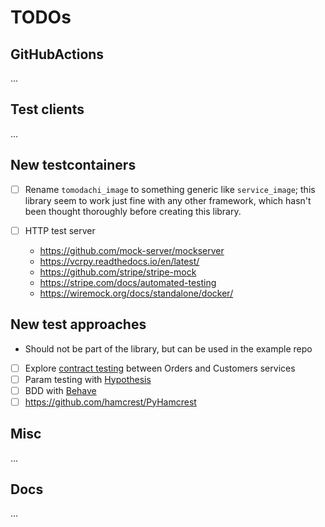# TODOs

## GitHubActions

...

## Test clients

...

## New testcontainers

- [ ] Rename `tomodachi_image` to something generic like `service_image`;
      this library seem to work just fine with any other framework,
      which hasn't been thought thoroughly before creating this library.

- [ ] HTTP test server
  - <https://github.com/mock-server/mockserver>
  - <https://vcrpy.readthedocs.io/en/latest/>
  - <https://github.com/stripe/stripe-mock>
  - <https://stripe.com/docs/automated-testing>
  - <https://wiremock.org/docs/standalone/docker/>

## New test approaches

- Should not be part of the library, but can be used in the example repo

- [ ] Explore [contract testing](https://github.com/pact-foundation/pact-python) between Orders and Customers services
- [ ] Param testing with [Hypothesis](https://hypothesis.readthedocs.io/en/latest/)
- [ ] BDD with [Behave](https://behave.readthedocs.io/en/latest/)
- [ ] <https://github.com/hamcrest/PyHamcrest>

## Misc

...

## Docs

...
